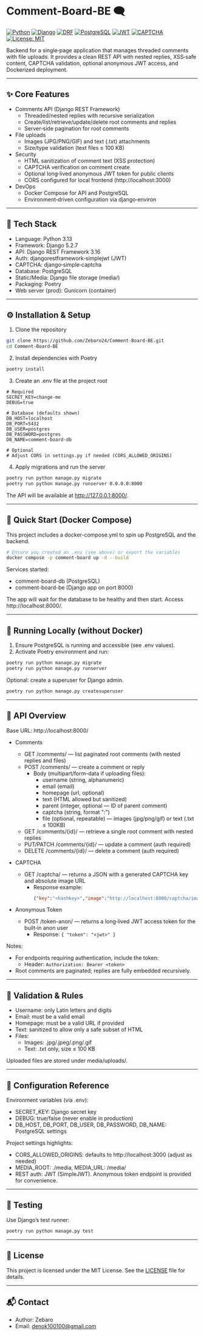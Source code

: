 # Comment-Board-BE 🗨️

[![Python](https://img.shields.io/badge/Python-3.13-3776AB?logo=python&logoColor=white)](https://www.python.org/)
[![Django](https://img.shields.io/badge/Django-5.2.7-0C4B33?logo=django&logoColor=white)](https://docs.djangoproject.com/)
[![DRF](https://img.shields.io/badge/Django%20REST%20Framework-3.16.1-ff1709?logo=django&logoColor=white)](https://www.django-rest-framework.org/)
[![PostgreSQL](https://img.shields.io/badge/PostgreSQL-16+-336791?logo=postgresql&logoColor=white)](https://www.postgresql.org/)
[![JWT](https://img.shields.io/badge/Auth-JWT-000000?logo=jsonwebtokens&logoColor=white)](https://django-rest-framework-simplejwt.readthedocs.io/en/latest/)
[![CAPTCHA](https://img.shields.io/badge/CAPTCHA-django--simple--captcha-4B8BBE)](https://github.com/mbi/django-simple-captcha)
[![License: MIT](https://img.shields.io/badge/License-MIT-green)](./LICENSE)

Backend for a single‑page application that manages threaded comments with file uploads. It provides a clean REST API with nested replies, XSS‑safe content, CAPTCHA validation, optional anonymous JWT access, and Dockerized deployment.

---

## ✨ Core Features

- Comments API (Django REST Framework)
  - Threaded/nested replies with recursive serialization
  - Create/list/retrieve/update/delete root comments and replies
  - Server‑side pagination for root comments
- File uploads
  - Images (JPG/PNG/GIF) and text (.txt) attachments
  - Size/type validation (text files ≤ 100 KB)
- Security
  - HTML sanitization of comment text (XSS protection)
  - CAPTCHA verification on comment create
  - Optional long‑lived anonymous JWT token for public clients
  - CORS configured for local frontend (http://localhost:3000)
- DevOps
  - Docker Compose for API and PostgreSQL
  - Environment‑driven configuration via django‑environ

---

## 🧰 Tech Stack

- Language: Python 3.13
- Framework: Django 5.2.7
- API: Django REST Framework 3.16
- Auth: djangorestframework‑simplejwt (JWT)
- CAPTCHA: django‑simple‑captcha
- Database: PostgreSQL
- Static/Media: Django file storage (media/)
- Packaging: Poetry
- Web server (prod): Gunicorn (container)

---

## ⚙️ Installation & Setup

1) Clone the repository

```bash
git clone https://github.com/Zebaro24/Comment-Board-BE.git
cd Comment-Board-BE
```

2) Install dependencies with Poetry

```bash
poetry install
```

3) Create an .env file at the project root

```dotenv
# Required
SECRET_KEY=change-me
DEBUG=true

# Database (defaults shown)
DB_HOST=localhost
DB_PORT=5432
DB_USER=postgres
DB_PASSWORD=postgres
DB_NAME=comment-board-db

# Optional
# Adjust CORS in settings.py if needed (CORS_ALLOWED_ORIGINS)
```

4) Apply migrations and run the server

```bash
poetry run python manage.py migrate
poetry run python manage.py runserver 0.0.0.0:8000
```

The API will be available at http://127.0.0.1:8000/.

---

## 🚀 Quick Start (Docker Compose)

This project includes a docker-compose.yml to spin up PostgreSQL and the backend.

```bash
# Ensure you created an .env (see above) or export the variables
docker compose -p comment-board up -d --build
```

Services started:
- comment-board-db (PostgreSQL)
- comment-board-be (Django app on port 8000)

The app will wait for the database to be healthy and then start. Access http://localhost:8000/.

---

## 🧭 Running Locally (without Docker)

1) Ensure PostgreSQL is running and accessible (see .env values).
2) Activate Poetry environment and run:

```bash
poetry run python manage.py migrate
poetry run python manage.py runserver
```

Optional: create a superuser for Django admin.

```bash
poetry run python manage.py createsuperuser
```

---

## 🔌 API Overview

Base URL: http://localhost:8000/

- Comments
  - GET /comments/ — list paginated root comments (with nested replies and files)
  - POST /comments/ — create a comment or reply
    - Body (multipart/form-data if uploading files):
      - username (string, alphanumeric)
      - email (email)
      - homepage (url, optional)
      - text (HTML allowed but sanitized)
      - parent (integer, optional — ID of parent comment)
      - captcha (string, format "<key>:<answer>")
      - file (optional, repeatable) — images (jpg/png/gif) or text (.txt ≤ 100KB)
  - GET /comments/{id}/ — retrieve a single root comment with nested replies
  - PUT/PATCH /comments/{id}/ — update a comment (auth required)
  - DELETE /comments/{id}/ — delete a comment (auth required)

- CAPTCHA
  - GET /captcha/ — returns a JSON with a generated CAPTCHA key and absolute image URL
    - Response example:
      ```json
      {"key":"<hashkey>","image":"http://localhost:8000/captcha/image/<hashkey>/"}
      ```

- Anonymous Token
  - POST /token-anon/ — returns a long‑lived JWT access token for the built‑in anon user
    - Response: `{ "token": "<jwt>" }`

Notes:
- For endpoints requiring authentication, include the token:
  - Header: `Authorization: Bearer <token>`
- Root comments are paginated; replies are fully embedded recursively.

---

## 🧪 Validation & Rules

- Username: only Latin letters and digits
- Email: must be a valid email
- Homepage: must be a valid URL if provided
- Text: sanitized to allow only a safe subset of HTML
- Files:
  - Images: .jpg/.jpeg/.png/.gif
  - Text: .txt only, size ≤ 100 KB

Uploaded files are stored under media/uploads/.

---

## 🔧 Configuration Reference

Environment variables (via .env):
- SECRET_KEY: Django secret key
- DEBUG: true/false (never enable in production)
- DB_HOST, DB_PORT, DB_USER, DB_PASSWORD, DB_NAME: PostgreSQL settings

Project settings highlights:
- CORS_ALLOWED_ORIGINS: defaults to http://localhost:3000 (adjust as needed)
- MEDIA_ROOT: ./media, MEDIA_URL: /media/
- REST auth: JWT (SimpleJWT). Anonymous token endpoint is provided for convenience.

---

## 🧪 Testing

Use Django’s test runner:

```bash
poetry run python manage.py test
```

---

## 📄 License

This project is licensed under the MIT License. See the [LICENSE](./LICENSE) file for details.

---

## 📬 Contact

- Author: Zebaro
- Email: denok100100@gmail.com
